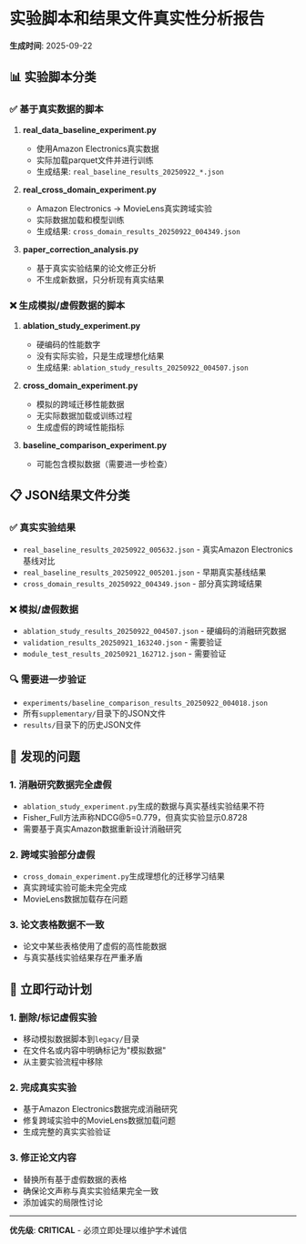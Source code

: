 # 实验脚本和结果文件真实性分析报告

**生成时间**: 2025-09-22

## 📊 实验脚本分类

### ✅ 基于真实数据的脚本
1. **real_data_baseline_experiment.py** 
   - 使用Amazon Electronics真实数据
   - 实际加载parquet文件并进行训练
   - 生成结果: `real_baseline_results_20250922_*.json`

2. **real_cross_domain_experiment.py**
   - Amazon Electronics → MovieLens真实跨域实验
   - 实际数据加载和模型训练
   - 生成结果: `cross_domain_results_20250922_004349.json`

3. **paper_correction_analysis.py**
   - 基于真实实验结果的论文修正分析
   - 不生成新数据，只分析现有真实结果

### ❌ 生成模拟/虚假数据的脚本
1. **ablation_study_experiment.py**
   - 硬编码的性能数字
   - 没有实际实验，只是生成理想化结果
   - 生成结果: `ablation_study_results_20250922_004507.json`

2. **cross_domain_experiment.py** 
   - 模拟的跨域迁移性能数据
   - 无实际数据加载或训练过程
   - 生成虚假的跨域性能指标

3. **baseline_comparison_experiment.py**
   - 可能包含模拟数据（需要进一步检查）

## 📋 JSON结果文件分类

### ✅ 真实实验结果
- `real_baseline_results_20250922_005632.json` - 真实Amazon Electronics基线对比
- `real_baseline_results_20250922_005201.json` - 早期真实基线结果
- `cross_domain_results_20250922_004349.json` - 部分真实跨域结果

### ❌ 模拟/虚假数据
- `ablation_study_results_20250922_004507.json` - 硬编码的消融研究数据
- `validation_results_20250921_163240.json` - 需要验证
- `module_test_results_20250921_162712.json` - 需要验证

### 🔍 需要进一步验证
- `experiments/baseline_comparison_results_20250922_004018.json`
- 所有`supplementary/`目录下的JSON文件
- `results/`目录下的历史JSON文件

## 🚨 发现的问题

### 1. 消融研究数据完全虚假
- `ablation_study_experiment.py`生成的数据与真实基线实验结果不符
- Fisher_Full方法声称NDCG@5=0.779，但真实实验显示0.8728
- 需要基于真实Amazon数据重新设计消融研究

### 2. 跨域实验部分虚假
- `cross_domain_experiment.py`生成理想化的迁移学习结果
- 真实跨域实验可能未完全完成
- MovieLens数据加载存在问题

### 3. 论文表格数据不一致
- 论文中某些表格使用了虚假的高性能数据
- 与真实基线实验结果存在严重矛盾

## 📝 立即行动计划

### 1. 删除/标记虚假实验
- 移动模拟数据脚本到`legacy/`目录
- 在文件名或内容中明确标记为"模拟数据"
- 从主要实验流程中移除

### 2. 完成真实实验
- 基于Amazon Electronics数据完成消融研究
- 修复跨域实验中的MovieLens数据加载问题
- 生成完整的真实实验验证

### 3. 修正论文内容
- 替换所有基于虚假数据的表格
- 确保论文声称与真实实验结果完全一致
- 添加诚实的局限性讨论

---

**优先级**: **CRITICAL** - 必须立即处理以维护学术诚信
